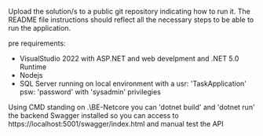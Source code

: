 Upload the solution/s to a public git repository indicating how to run it. The
README file instructions should reflect all the necessary steps to be able to run the
application.

pre requirements:
- VisualStudio 2022 with ASP.NET and web develpment and .NET 5.0 Runtime
- Nodejs
- SQL Server running on local environment with a usr: 'TaskApplication' psw: 'password' with 'sysadmin' privilegies  

Using CMD standing on .\BE-Netcore you can 'dotnet build' and 'dotnet run' the backend
Swagger installed so you can access to https://localhost:5001/swagger/index.html and manual test the API
